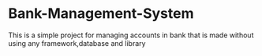 # Bank-Management-System
This is a simple project for managing accounts in bank that is made without using any framework,database and library
